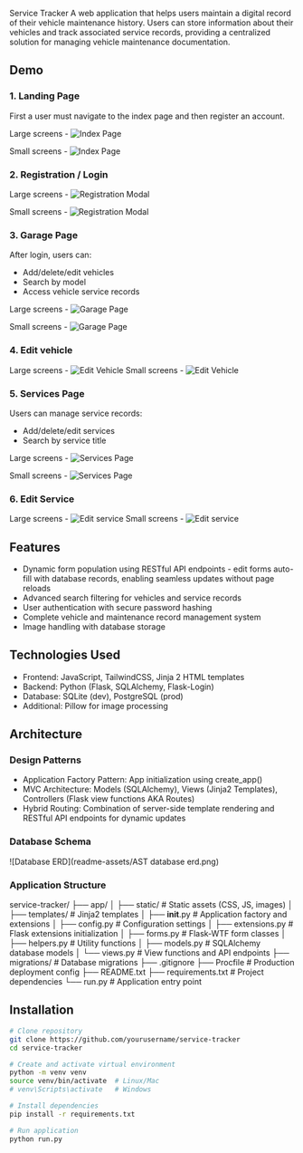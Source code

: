
Service Tracker
A web application that helps users maintain a digital record of their vehicle maintenance history.
Users can store information about their vehicles and track associated service records, providing a centralized solution for managing vehicle maintenance documentation.


## Demo

### 1. Landing Page
First a user must navigate to the index page and then register an account.

Large screens -
![Index Page](./readme-assets/index-large.PNG)

Small screens -
![Index Page](./readme-assets/index-small.png)


### 2. Registration / Login

Large screens -
![Registration Modal](./readme-assets/index-loginmodal-large.png)

Small screens - 
![Registration Modal](./readme-assets/index-loginmodal-small.png)

### 3. Garage Page
After login, users can:
- Add/delete/edit vehicles
- Search by model
- Access vehicle service records

Large screens -
![Garage Page](./readme-assets/garage-large.png)

Small screens -
![Garage Page](./readme-assets/garage-small.png)

### 4. Edit vehicle

Large screens -
![Edit Vehicle](./readme-assets/garage-editmodal-large.png)
Small screens - 
![Edit Vehicle](./readme-assets/garage-editmodal-small.png)

### 5. Services Page
Users can manage service records:
- Add/delete/edit services
- Search by service title

Large screens - 
![Services Page](./readme-assets/services-large.png)

Small screens - 
![Services Page](./readme-assets/services-small.png)

### 6. Edit Service

Large screens - 
![Edit service](./readme-assets/services-editmodal-large.png)
Small screens -
![Edit service](./readme-assets/services-editmodal-small.png)

## Features
- Dynamic form population using RESTful API endpoints - edit forms auto-fill with database records, enabling seamless updates without page reloads
- Advanced search filtering for vehicles and service records
- User authentication with secure password hashing
- Complete vehicle and maintenance record management system
- Image handling with database storage

## Technologies Used
- Frontend: JavaScript, TailwindCSS, Jinja 2 HTML templates
- Backend: Python (Flask, SQLAlchemy, Flask-Login)
- Database: SQLite (dev), PostgreSQL (prod) 
- Additional: Pillow for image processing

## Architecture

### Design Patterns
- Application Factory Pattern: App initialization using create_app()
- MVC Architecture: Models (SQLAlchemy), Views (Jinja2 Templates), Controllers (Flask view functions AKA Routes)
- Hybrid Routing: Combination of server-side template rendering and RESTful API endpoints for dynamic updates

### Database Schema
![Database ERD](readme-assets/AST database erd.png)

### Application Structure

service-tracker/
├── app/
│   ├── static/           # Static assets (CSS, JS, images)
│   ├── templates/        # Jinja2 templates
│   ├── __init__.py      # Application factory and extensions
│   ├── config.py        # Configuration settings
│   ├── extensions.py    # Flask extensions initialization
│   ├── forms.py         # Flask-WTF form classes
│   ├── helpers.py       # Utility functions
│   ├── models.py        # SQLAlchemy database models
│   └── views.py         # View functions and API endpoints
├── migrations/          # Database migrations
├── .gitignore
├── Procfile            # Production deployment config
├── README.txt
├── requirements.txt    # Project dependencies
└── run.py             # Application entry point


## Installation
```bash
# Clone repository
git clone https://github.com/yourusername/service-tracker
cd service-tracker

# Create and activate virtual environment
python -m venv venv
source venv/bin/activate  # Linux/Mac
# venv\Scripts\activate   # Windows

# Install dependencies
pip install -r requirements.txt

# Run application
python run.py
